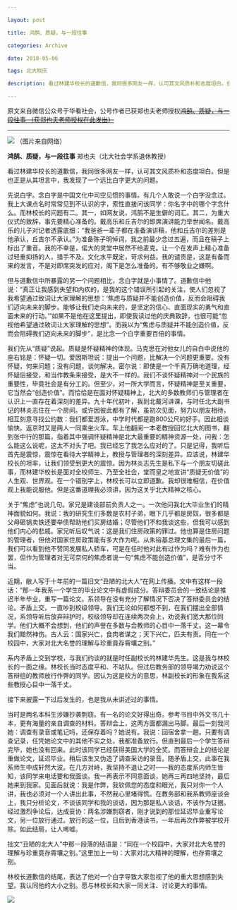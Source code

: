 ```yaml
---

layout: post

title: 鸿鹄、质疑，与一段往事

categories: Archive

date: 2018-05-06 

tags: 北大校庆

description: 看过林建华校长的道歉信，我同很多网友一样，认可其文风质朴和态度坦白。但是也正是从其坦言中，我发现了一个远比白字更大的问题。

---
```



原文来自微信公众号于华看社会，公号作者已获郑也夫老师授权~~[鸿鹄、质疑，与一段往事 （获郑也夫老师授权在此发出）](https://mp.weixin.qq.com/s/CCGsaLEeKhLl-9jAtYL-zg%23%23)~~

---

![](https://i.imgur.com/zE3HIUG.jpg)
（图片来自网络）

**鸿鹄、质疑，与一段往事** 郑也夫（北大社会学系退休教授）

看过林建华校长的道歉信，我同很多网友一样，认可其文风质朴和态度坦白。但是也正是从其坦言中，我发现了一个远比白字更大的问题。

先说白字。念白字是中国文化中司空见惯的事情。有几个人敢说一个白字没念过。我上大课点名时常常见到不认识的字，索性直接问该同学：你名字中的哪个字念什么。而林校长的问题有二。其一，如网友说，鸿鹄不是生僻的词汇。其二，为重大仪式的致辞，事先要精心准备的。戴高乐和丘吉尔的即席演讲能力举世闻名。戴高乐的儿子对记者透露底细：“我爸爸一辈子都在准备演讲稿，他和丘吉尔的差别是他承认，丘吉尔不承认。”为准备陈子明悼词，我之前最少念过五遍，而且在稿子上标出了重音。我的不幸是，偌大的灵堂中居然不给麦克。让一个在发声上精心准备过轻重抑扬的人，措手不及。文化水平既定，苛求何益。我的谴责是，这是有备而来的发言，不是对即席突发的应对，阁下是怎么准备的。有不够敬业之嫌啊。

但与道歉信中所暴露的另一个问题相比，念白字就是小事情了。道歉信中他说：“真正让我感到失望和内疚的，是我的这个错误所引起的关注，使人们忽视了我希望通过致词让大家理解的思想：‘焦虑与质疑并不能创造价值，反而会阻碍我们迈向未来的脚步。能够让我们走向未来的，是坚定的信心、直面现实的勇气和直面未来的行动。’”如果不是他在这里提出，即使我读过他的庆典致辞，也很可能“忽视他希望通过致词让大家理解的思想”。而我以为“焦虑与质疑并不能创造价值，反而会阻碍我们迈向未来的脚步”，是比念一个白字重要百倍的事情。

我们先从“质疑”说起。质疑是怀疑精神的体现。马克思在对他女儿的自白中说他的座右铭是：怀疑一切。爱因斯坦说：提出一个问题，比解决一个问题更重要。没有怀疑，何来问题；没有问题，谈何解决。密尔说：即使是一个千真万确地道理，经怀疑后接受，和当作教条来接受，是大不一样的。我们不谈怀疑精神对一个民族的重要性，毕竟社会是有分工的。但至少，对一所大学而言，怀疑精神是至关重要，它当然会“创造价值”。而恰恰是在面对怀疑精神上，北大的多数教师们与管理者在认识上一直存在着深刻的差异。九十年代初叶，我到北戴河讲课，与时任北大副书记的林炎志住在一个房间。或许因彼此都有了解，虽初次见面，努力以朋友相待，相互刻意寻找公约数：我们都爱游泳，中学时代都是跑800公尺的好手。因此相谈愉快。返京时又是两人一同乘坐火车。车上他翻阅一本老教授回忆北大的图书，翻到张中行的那篇，指着其中强调怀疑精神是北大最重要的精神资源一处，问我：怎么能这么说呢，这太不对头了吧。我已经忘了我怎么应对的了。只是记得，我听后首先是震惊，震惊在看待大学精神上，教授与管理者的深刻差异。应该说，林建华校长的坦率，让我们领受到更大的震惊。因为林炎志先生是私下与一个朋友切磋此事，而林建华校长是面对全校师生、乃至全社会，堂而皇之地宣讲“质疑无价值”的人生观、世界观。在一个错别字上，林校长可以立即道歉。我却很难相信，在价值观上我能说服他。但是这番道理我必须讲，因为这关乎北大精神之核心。

关于“焦虑”也说几句。家兄是建设部前负责人之一。一次他问我北大毕业生们的精神面貌如何。我说：我的研究生们多数是农村子弟，眼下几乎都是房奴，很多都是父母砸锅卖铁还要举债帮助他们买房结婚；尽管他们不和我谈这些，但我可以感到他们内心的悲戚。家兄听后叹气说：这是我们住房政策的罪过。他也算是住房问题的管理者，但他对国家住房政策能有多大作为呢。从朱镕基总理文集的最后一篇，我们可以看到他不赞同发展私人轿车，可是在任时他对此有过作为吗？难有作为也罢，但作为管理者对无可奈何的焦虑者说一句“焦虑不能创造价值”，是否分寸不当。

近期，敝人写于十年前的一篇旧文“丑陋的北大人”在网上传播。文中有这样一段话：“那一年我系一个学生的毕业论文中有虚假成分。答辩委员会的一致结论是推迟半年毕业，重写一篇论文。系领导在没有充分了解情况下否决了答辩委员会的结论。矛盾上交，一直吵到校级领导。我们无论如何都想不到，在我们摆出全部情况，系领导听后放弃辩护时，校级领导却在连续两次会上，劝说我们宽大那位同学。他们大概不会想到，他们的声誉在多数与会教师的心目中一落千丈。这一幕令我们黯然神伤。古人云：国家兴亡，食肉者谋之；天下兴亡，匹夫有责。同在一个校园中，大家对北大名誉的理解与珍重竟存霄壤之别。”

系内矛盾上交到学校，与我们约谈的就是时任副校长的林建华先生。这是我与林校长的一面之缘。林校长当时态度平和、不站队。但过后教务部的领导竭力劝说这个答辩组的教师放行作弊的同学。因认为这是校方的意思，林副校长的形象在我系这些教授心目中一落千丈。

接下来披露一下过后发生的，也是我从未讲述过的事情。

当时是两名本科生涉嫌抄袭剽窃。有一名的论文好得出奇。参考书目中外文书几十本，更有海量的亲自调查的材料。答辩会上，这两方面都漏出马脚。最后一刻我问她：调查有录音或笔记吗，还保存着吗？她说有。我说：回宿舍拿一趟。只要有调查记录，任凭她论文中的其他不实之处，我都准备放行。但直到最后一个学生答辩完毕，她也没有回来。此时该同学已经获得美国大学的全奖。而答辩会上的结论是重做论文，延迟毕业。稍后该生又伪造了调查采访的录音。随矛盾上交，此事在我系师生中成轩然大波。在几方对峙，我坚持不退让之时——我的态度系内师生皆知，该同学来电话要和我面谈。我一再表示不同意面谈，她再三再四地坚持，最后她来到我家。见面后就说：我是作弊，我钦佩您的态度和眼光，我只对你一个人讲，我也必须对一个人讲出此事，不然我心里堵得慌。在教务部和我系教师座谈会上，我只分析论文，不谈该同学和我的谈话，因为那是私人谈话，不该作为证据。经过激烈争论后，达成妥协：两名涉嫌剽窃者，刚才说到的那位延迟毕业重写论文，另一位放行通过。放行的这一位，日后到香港读书，一年后再次作弊被学校开除。如此结局，让人唏嘘。

拙文“丑陋的北大人”中那一段落的结语是：“同在一个校园中，大家对北大名誉的理解与珍重竟存霄壤之别。”这里加上一句：大家对北大精神的理解，也存霄壤之别。

林校长道歉信的结尾，表达了他对一个白字导致大家忽视了他的重大思想感到失望。我认同他的大小之别。愿与林校长和大家一同关注、讨论更大的事情。

![](https://i.imgur.com/f7lARLB.jpg)
